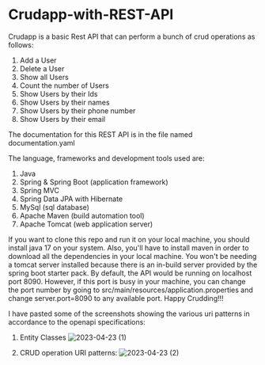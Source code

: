# Crudapp-with-REST-API

Crudapp is a basic Rest API that can perform a bunch of crud operations as follows:
1. Add a User
2. Delete a User
3. Show all Users
4. Count the number of Users
5. Show Users by their Ids
6. Show Users by their names
7. Show Users by their phone number
8. Show Users by their email

The documentation for this REST API is in the file named documentation.yaml 

The language, frameworks and development tools used are:
1. Java
2. Spring & Spring Boot (application framework)
3. Spring MVC
4. Spring Data JPA with Hibernate
5. MySql (sql database)
6. Apache Maven (build automation tool)
7. Apache Tomcat (web application server)

If you want to clone this repo and run it on your local machine, you should install java 17 on your system. Also, you'll have to 
install maven in order to download all the dependencies in your local machine. You won't be needing a tomcat server installed because 
there is an in-build server provided by the spring boot starter pack. By default, the API would be  running on localhost port 8090.
However, if this port is busy in your machine, you can change the port number by going to src/main/resources/application.properties 
and change server.port=8090 to any available port. Happy Crudding!!!

I have pasted some of the screenshots showing the various uri patterns in accordance to the openapi specifications:

1. Entity Classes
![2023-04-23 (1)](https://user-images.githubusercontent.com/56976635/233859338-1ec64580-1f3d-41bd-b9e5-636ff1319f67.png)

2. CRUD operation URI patterns:
![2023-04-23 (2)](https://user-images.githubusercontent.com/56976635/233859393-f3fae51c-f14d-485a-857f-95294faf7999.png)

